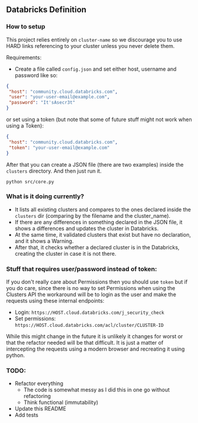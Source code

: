 Databricks Definition
--

### How to setup

This project relies entirely on `cluster-name` so we discourage you to use HARD links referencing to your cluster unless you never delete them.

Requirements:
 - Create a file called `config.json` and set either host, username and password like so:
 ```json
{
  "host": "community.cloud.databricks.com",
  "user": "your-user-email@example.com",
  "password": "It'sAsecr3t"
}
 ```

or set using a token (but note that some of future stuff might not work when using a Token):
 ```json
{
  "host": "community.cloud.databricks.com",
  "token": "your-user-email@example.com"
}
 ```

After that you can create a JSON file (there are two examples) inside the `clusters` directory.
And then just run it.

`python src/core.py`

### What is it doing currently?

- It lists all existing clusters and compares to the ones declared inside the `clusters` dir (comparing by the filename and the cluster_name).
- If there are any differences in something declared in the JSON file, it shows a differences and updates the cluster in Databricks.
- At the same time, it validated clusters that exist but have no declaration, and it shows a Warning.
- After that, it checks whether a declared cluster is in the Databricks, creating the cluster in case it is not there.

### Stuff that requires user/password instead of token:

If you don't really care about Permissions then you should use `token` but if you do care, since there is no way to set Permissions when using the Clusters API the workaround will be to login as the user and
make the requests using these internal endpoints:

- Login: `https://HOST.cloud.databricks.com/j_security_check`
- Set permissions: `https://HOST.cloud.databricks.com/acl/cluster/CLUSTER-ID`

While this might change in the future it is unlikely it changes for worst or that the refactor needed will be that difficult.
It is just a matter of intercepting the requests using a modern browser and recreating it using python.

### TODO:
- Refactor everything
  - The code is somewhat messy as I did this in one go without refactoring
  - Think functional (immutability)
- Update this README
- Add tests
